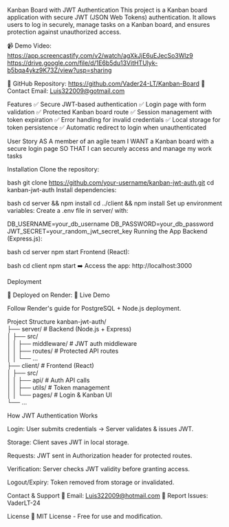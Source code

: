 Kanban Board with JWT Authentication
This project is a Kanban board application with secure JWT (JSON Web Tokens) authentication. It allows users to log in securely, manage tasks on a Kanban board, and ensures protection against unauthorized access.

📹 Demo Video: 
https://app.screencastify.com/v2/watch/agXkJjE6uEJecSo3Wlz9
https://drive.google.com/file/d/1E6b5du13VitHTUlyk-b5bqa4ykz9K73Z/view?usp=sharing

📂 GitHub Repository:  https://github.com/Vader24-LT/Kanban-Board
📧 Contact Email: Luis322009@gotmail.com

Features
✅ Secure JWT-based authentication
✅ Login page with form validation
✅ Protected Kanban board route
✅ Session management with token expiration
✅ Error handling for invalid credentials
✅ Local storage for token persistence
✅ Automatic redirect to login when unauthenticated

User Story
AS A member of an agile team
I WANT a Kanban board with a secure login page
SO THAT I can securely access and manage my work tasks

Installation
Clone the repository:

bash
git clone https://github.com/your-username/kanban-jwt-auth.git
cd kanban-jwt-auth
Install dependencies:

bash
cd server && npm install
cd ../client && npm install
Set up environment variables:
Create a .env file in server/ with:

DB_USERNAME=your_db_username
DB_PASSWORD=your_db_password
JWT_SECRET=your_random_jwt_secret_key
Running the App
Backend (Express.js):

bash
cd server
npm start
Frontend (React):

bash
cd client
npm start
➡️ Access the app: http://localhost:3000

Deployment

🚀 Deployed on Render:
🔗 Live Demo

Follow Render's guide for PostgreSQL + Node.js deployment.

Project Structure
kanban-jwt-auth/  
├── server/               # Backend (Node.js + Express)  
│   ├── src/  
│   │   ├── middleware/   # JWT auth middleware  
│   │   ├── routes/       # Protected API routes  
│   │   └── ...  
├── client/               # Frontend (React)  
│   ├── src/  
│   │   ├── api/          # Auth API calls  
│   │   ├── utils/        # Token management  
│   │   └── pages/        # Login & Kanban UI  
└── ...  

How JWT Authentication Works

Login: User submits credentials → Server validates & issues JWT.

Storage: Client saves JWT in local storage.

Requests: JWT sent in Authorization header for protected routes.

Verification: Server checks JWT validity before granting access.

Logout/Expiry: Token removed from storage or invalidated.

Contact & Support
📧 Email: Luis322009@hotmail.com
🐛 Report Issues: VaderLT-24

License
📜 MIT License - Free for use and modification.

